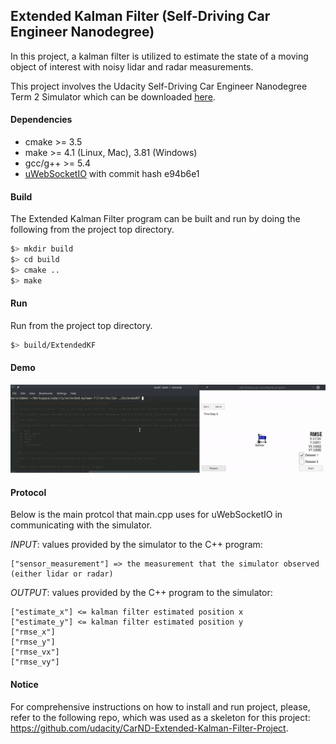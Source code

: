 ## Extended Kalman Filter (Self-Driving Car Engineer Nanodegree)

In this project, a kalman filter is utilized to estimate the state of a moving object of interest with noisy lidar and radar measurements.

This project involves the Udacity Self-Driving Car Engineer Nanodegree Term 2 Simulator which can be downloaded [here](https://github.com/udacity/self-driving-car-sim/releases).


#### Dependencies

* cmake >= 3.5
* make >= 4.1 (Linux, Mac), 3.81 (Windows)
* gcc/g++ >= 5.4
* [uWebSocketIO](https://github.com/uWebSockets/uWebSockets) with commit hash e94b6e1


#### Build
The Extended Kalman Filter program can be built and run by doing the following from the project top directory.

```bash
$> mkdir build
$> cd build
$> cmake ..
$> make
```

#### Run
Run from the project top directory.
```bash
$> build/ExtendedKF
```

#### Demo
![ANIMATION](readme_images/simulator-demo.gif)


#### Protocol
Below is the main protcol that main.cpp uses for uWebSocketIO in communicating with the simulator.

*INPUT*: values provided by the simulator to the C++ program:
```
["sensor_measurement"] => the measurement that the simulator observed (either lidar or radar)
```

*OUTPUT*: values provided by the C++ program to the simulator:
```
["estimate_x"] <= kalman filter estimated position x
["estimate_y"] <= kalman filter estimated position y
["rmse_x"]
["rmse_y"]
["rmse_vx"]
["rmse_vy"]
```

#### Notice
For comprehensive instructions on how to install and run project, please, refer to the following repo, which was used as a skeleton for this project: https://github.com/udacity/CarND-Extended-Kalman-Filter-Project.
